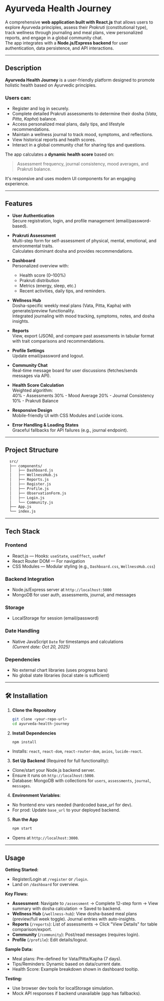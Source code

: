 # Ayurveda Health Journey

A comprehensive **web application built with React.js** that allows users to explore Ayurveda principles, assess their *Prakruti* (constitutional type), track wellness through journaling and meal plans, view personalized reports, and engage in a global community chat.  
The app integrates with a **Node.js/Express backend** for user authentication, data persistence, and API interactions.

---

## Description

**Ayurveda Health Journey** is a user-friendly platform designed to promote holistic health based on Ayurvedic principles.

### Users can:
-  Register and log in securely.
-  Complete detailed Prakruti assessments to determine their dosha (*Vata*, *Pitta*, *Kapha*) balance.
-  Access personalized meal plans, daily tips, and lifestyle recommendations.
-  Maintain a wellness journal to track mood, symptoms, and reflections.
-  View historical reports and health scores.
-  Interact in a global community chat for sharing tips and questions.

The app calculates a **dynamic health score** based on:
> Assessment frequency, journal consistency, mood averages, and Prakruti balance.

It's responsive and uses modern UI components for an engaging experience.

---

## Features

- **User Authentication**  
  Secure registration, login, and profile management (email/password-based).

- **Prakruti Assessment**  
  Multi-step form for self-assessment of physical, mental, emotional, and environmental traits.  
  Calculates dominant dosha and provides recommendations.

- **Dashboard**  
  Personalized overview with:
  - Health score (0–100%)
  - Prakruti distribution
  - Metrics (energy, sleep, etc.)
  - Recent activities, daily tips, and reminders.

- **Wellness Hub**  
  Dosha-specific weekly meal plans (Vata, Pitta, Kapha) with generate/preview functionality.  
  Integrated journaling with mood tracking, symptoms, notes, and dosha insights.

- **Reports**  
  View, export (JSON), and compare past assessments in tabular format with trait comparisons and recommendations.

- **Profile Settings**  
  Update email/password and logout.

- **Community Chat**  
  Real-time message board for user discussions (fetches/sends messages via API).

- **Health Score Calculation**  
  Weighted algorithm:  
    40% - Assessments
    30% - Mood Average
    20% - Journal Consistency
    10% - Prakruti Balance


- **Responsive Design**  
Mobile-friendly UI with CSS Modules and Lucide icons.

- **Error Handling & Loading States**  
Graceful fallbacks for API failures (e.g., journal endpoint).

---

## Project Structure
```bash
  src/
  ├── components/
  │   ├── Dashboard.js          
  │   ├── WellnessHub.js        
  │   ├── Reports.js            
  │   ├── Register.js           
  │   ├── Profile.js            
  │   ├── ObservationForm.js    
  │   ├── Login.js              
  │   └── Community.js          
  ├── App.js                    
  └── index.js
```
---

## Tech Stack

### Frontend
- React.js — Hooks: `useState`, `useEffect`, `useRef`
- React Router DOM — For navigation
- CSS Modules — Modular styling (e.g., `Dashboard.css`, `WellnessHub.css`)

### Backend Integration
- Node.js/Express server at `http://localhost:5000`
- MongoDB for user auth, assessments, journal, and messages

### Storage
- LocalStorage for session (email/password)  

### Date Handling
- Native JavaScript `Date` for timestamps and calculations  
*(Current date: Oct 20, 2025)*

### Dependencies
- No external chart libraries (uses progress bars)
- No global state libraries (local state is sufficient)

---

## 🛠️ Installation

1. **Clone the Repository**
   ```bash
   git clone <your-repo-url>
   cd ayurveda-health-journey
   
2. **Install Dependencies**
   ```bash
   npm install
- Installs: `react`, `react-dom`, `react-router-dom`, `axios`, `lucide-react`.

3. **Set Up Backend** (Required for full functionality):
- Clone/start your Node.js backend server.
- Ensure it runs on `http://localhost:5000`.
- Database: MongoDB with collections for `users`, `assessments`, `journal`, `messages`.

4. **Environment Variables**:
- No frontend env vars needed (hardcoded base_url for dev).
- For prod: Update `base_url` to your deployed backend.

5. **Run the App**
   ```bash
   npm start
 - Opens at `http://localhost:3000`.

---

## Usage
**Getting Started:**
- Register/Login at `/register` or `/login`.
- Land on `/dashboard` for overview.

**Key Flows:**
- **Assessment**: Navigate to `/assessment` → Complete 12-step form → View summary with dosha calculation → Saved to backend.
- **Wellness Hub** (`/wellness-hub`): View dosha-based meal plans (preview/full week toggle). Journal entries with auto-insights.
- **Reports** (`/reports`): List of assessments → Click "View Details" for table comparison/export.
- **Community** (`/community`): Post/read messages (requires login).
- **Profile** (`/profile`): Edit details/logout.

**Sample Data:**
- Meal plans: Pre-defined for Vata/Pitta/Kapha (7 days).
- Tips/Reminders: Dynamic based on data/current date.
- Health Score: Example breakdown shown in dashboard tooltip.

**Testing:**
- Use browser dev tools for localStorage simulation.
- Mock API responses if backend unavailable (app has fallbacks).



                                               
